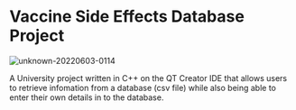    # Vaccine Side Effects Database Project

![unknown-20220603-0114](https://user-images.githubusercontent.com/104019176/171755568-83ad623b-45a1-413a-9fff-9f303b305309.gif)

A University project written in C++ on the QT Creator IDE that allows users to retrieve infomation from a database (csv file) while also being able to enter their own details in to the database. 
